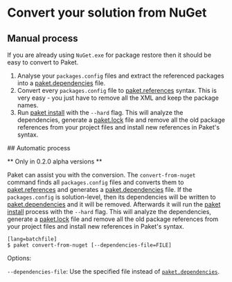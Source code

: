 # Convert your solution from NuGet

## Manual process

If you are already using `NuGet.exe` for package restore then it should be easy to convert to Paket.

1. Analyse your `packages.config` files and extract the referenced packages into a [paket.dependencies](dependencies_file.html) file.
2. Convert every `packages.config` file to [paket.references](references_files.html) syntax. This is very easy - you just have to remove all the XML and keep the package names.
3. Run [paket install](paket_install.html) with the `--hard` flag. This will analyze the dependencies, generate a [paket.lock](lock_file.html) file and remove all the old package references from your project files and install new references in Paket's syntax.

<div id="automatic"></div>
## Automatic process

** Only in 0.2.0 alpha versions **

Paket can assist you with the conversion. The `convert-from-nuget` command finds all `packages.config` files and converts them to [paket.references](references_files.html) and generates a [paket.dependencies](dependencies_file.html) file. 
If the `packages.config` is solution-level, then its dependencies will be written to [paket.dependencies](dependencies_file.html) and it will be removed.
Afterwards it will run the [paket install](paket_install.html) process with the `--hard` flag. This will analyze the dependencies, generate a [paket.lock](lock_file.html) file and remove all the old package references from your project files and install new references in Paket's syntax.

    [lang=batchfile]
    $ paket convert-from-nuget [--dependencies-file=FILE]

Options:

  `--dependencies-file`: Use the specified file instead of [`paket.dependencies`](dependencies_file.html).
